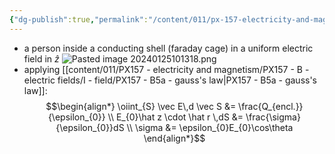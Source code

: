 ```yaml
---
{"dg-publish":true,"permalink":"/content/011/px-157-electricity-and-magnetism/px-157-b-electric-fields/i-field/px-157-b6c-faraday-cage/","noteIcon":"1","created":"2025-08-27T13:14:00.287+01:00","updated":"2024-11-26T20:08:18.000+00:00"}
---
```


- a person inside a conducting shell (faraday cage) in a uniform electric field in $\hat z$
![Pasted image 20240125101318.png](/img/user/pics/Pasted%20image%2020240125101318.png)
- applying [[content/011/PX157 - electricity and magnetism/PX157 - B - electric fields/I - field/PX157 - B5a - gauss's law\|PX157 - B5a - gauss's law]]:
$$\begin{align*}
	\oiint_{S} \vec E\,d \vec S &= \frac{Q_{encl.}}{\epsilon_{0}} \\
	E_{0}\hat z \cdot \hat r \,dS &= \frac{\sigma}{\epsilon_{0}}dS \\
	\sigma &= \epsilon_{0}E_{0}\cos\theta
\end{align*}$$
